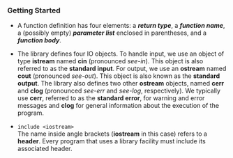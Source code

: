 ### Getting Started

- A function definition has four elements: a ***return type***, a ***function name***, a (possibly empty) ***parameter list*** enclosed in parentheses, and a ***function body***.

- The library defines four IO objects. To handle input, we use an object of type **istream** named **cin** (pronounced *see-in*). This object is also referred to as the **standard input**. For output, we use an **ostream** named **cout** (pronounced *see-out*). This object is also known as the **standard output**. The library also defines two other **ostream** objects, named **cerr** and **clog** (pronounced *see-err* and *see-log*, respectively). We typically use **cerr**, referred to as the **standard error**, for warning and error messages and **clog** for general information about the execution of the program.

- `include <iostream>`<br/>
The name inside angle brackets (**iostream** in this case) refers to a **header**. Every program that uses a library facility must include its associated header.